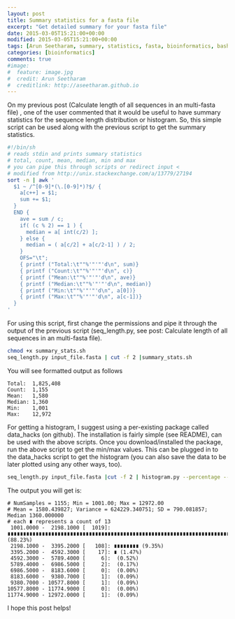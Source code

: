 ```yaml
---
layout: post
title: Summary statistics for a fasta file
excerpt: "Get detailed summary for your fasta file"
date: 2015-03-05T15:21:00+00:00
modified: 2015-03-05T15:21:00+00:00
tags: [Arun Seetharam, summary, statistics, fasta, bioinformatics, bash]
categories: [bioinformatics]
comments: true
#image:
#  feature: image.jpg
#  credit: Arun Seetharam
#  creditlink: http://aseetharam.github.io
---
```


On my previous post (Calculate length of all sequences in an multi-fasta file) , one of the user commented that it would be useful to have summary statistics for the sequence length distribution or histogram. So, this simple script can be used along with the previous script to get the summary statistics.

```bash
#!/bin/sh
# reads stdin and prints summary statistics
# total, count, mean, median, min and max
# you can pipe this through scripts or redirect input <
# modified from http://unix.stackexchange.com/a/13779/27194
sort -n | awk '
  $1 ~ /^[0-9]*(\.[0-9]*)?$/ {
    a[c++] = $1;
    sum += $1;
  }
  END {
    ave = sum / c;
    if( (c % 2) == 1 ) {
      median = a[ int(c/2) ];
    } else {
      median = ( a[c/2] + a[c/2-1] ) / 2;
    }
    OFS="\t";
    { printf ("Total:\t""%'"'"'d\n", sum)}
    { printf ("Count:\t""%'"'"'d\n", c)}
    { printf ("Mean:\t""%'"'"'d\n", ave)}
    { printf ("Median:\t""%'"'"'d\n", median)}
    { printf ("Min:\t""%'"'"'d\n", a[0])}
    { printf ("Max:\t""%'"'"'d\n", a[c-1])}
  }
'
```

For using this script, first change the permissions and pipe it through the output of the previous script (seq_length.py, see post: Calculate length of all sequences in an multi-fasta file).

```bash
chmod +x summary_stats.sh
seq_length.py input_file.fasta | cut -f 2 |summary_stats.sh
```

You will see formatted output as follows

```
Total:  1,825,408
Count:  1,155
Mean:   1,580
Median: 1,360
Min:    1,001
Max:    12,972
```

For getting a histogram, I suggest using a per-existing package called data_hacks (on github). The installation is fairly simple (see README), can be used with the above scripts. Once you download/installed the package, run the above script to get the min/max values. This can be plugged in to the data_hacks script to get the histogram (you can also save the data to be later plotted using any other ways, too).

```bash
seq_length.py input_file.fasta |cut -f 2 | histogram.py --percentage --max=12972 --min=1001
```

The output you will get is:

```
# NumSamples = 1155; Min = 1001.00; Max = 12972.00
# Mean = 1580.439827; Variance = 624229.340751; SD = 790.081857; Median 1360.000000
# each ∎ represents a count of 13
 1001.0000 -  2198.1000 [  1019]: ∎∎∎∎∎∎∎∎∎∎∎∎∎∎∎∎∎∎∎∎∎∎∎∎∎∎∎∎∎∎∎∎∎∎∎∎∎∎∎∎∎∎∎∎∎∎∎∎∎∎∎∎∎∎∎∎∎∎∎∎∎∎∎∎∎∎∎∎∎∎∎∎∎∎∎∎∎∎ (88.23%)
 2198.1000 -  3395.2000 [   108]: ∎∎∎∎∎∎∎∎ (9.35%)
 3395.2000 -  4592.3000 [    17]: ∎ (1.47%)
 4592.3000 -  5789.4000 [     6]:  (0.52%)
 5789.4000 -  6986.5000 [     2]:  (0.17%)
 6986.5000 -  8183.6000 [     0]:  (0.00%)
 8183.6000 -  9380.7000 [     1]:  (0.09%)
 9380.7000 - 10577.8000 [     1]:  (0.09%)
10577.8000 - 11774.9000 [     0]:  (0.00%)
11774.9000 - 12972.0000 [     1]:  (0.09%)
```

I hope this post helps!
